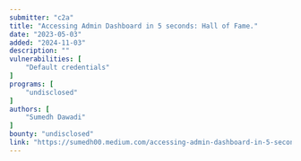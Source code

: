 ```yaml
---
submitter: "c2a"
title: "Accessing Admin Dashboard in 5 seconds: Hall of Fame."
date: "2023-05-03"
added: "2024-11-03"
description: ""
vulnerabilities: [
    "Default credentials"
]
programs: [
    "undisclosed"
]
authors: [
    "Sumedh Dawadi"
]
bounty: "undisclosed"
link: "https://sumedh00.medium.com/accessing-admin-dashboard-in-5-seconds-acee737eacfb"
---
```




